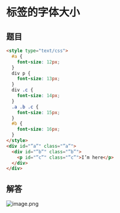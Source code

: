 # 标签的字体大小

## 题目

```html
<style type="text/css">
  #a {
    font-size: 12px;
  }
  div p {
    font-size: 13px;
  }
  div .c {
    font-size: 14px;
  }
  .a .b .c {
    font-size: 15px;
  }
  #b {
    font-size: 16px;
  }
</style>
<div id="”a”" class="”a”">
  <div id="”b”" class="”b”">
    <p id="”c”" class="”c”">I’m here</p>
  </div>
</div>
```

## 解答

![image.png](https://cdn.nlark.com/yuque/0/2021/png/5361414/1623558414901-7f1c1555-b072-4fb3-a0aa-444c825a4cf1.png#clientId=u31668bb2-7e0b-4&from=paste&height=489&id=u764f6680&margin=%5Bobject%20Object%5D&name=image.png&originHeight=978&originWidth=1913&originalType=binary&ratio=2&size=146427&status=done&style=none&taskId=u4c43066d-4273-4006-92bb-525ee0ca565&width=956.5)
